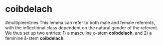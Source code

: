 # coibdelach
#multipleentries
This lemma can refer to both male and female referents, with the inflectional class dependent on the natural gender of the referent. We thus set up two entries: 1) a masculine o-stem **coibdelach**, and 2) a feminine ā-stem **coibdelach**.